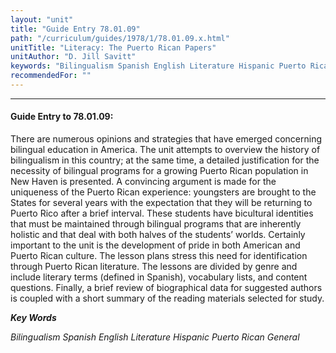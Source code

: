 ```yaml
---
layout: "unit"
title: "Guide Entry 78.01.09"
path: "/curriculum/guides/1978/1/78.01.09.x.html"
unitTitle: "Literacy: The Puerto Rican Papers"
unitAuthor: "D. Jill Savitt"
keywords: "Bilingualism Spanish English Literature Hispanic Puerto Rican General"
recommendedFor: ""
---
```

<body>
<hr/>
 <h4>
  Guide Entry to 78.01.09:
 </h4>
 There are numerous opinions and strategies that have emerged concerning bilingual education in America. The unit attempts to overview the history of bilingualism in this country; at the same time, a detailed justification for the necessity of bilingual programs for a growing Puerto Rican population in New Haven is presented. A convincing argument is made for the uniqueness of the Puerto Rican experience: youngsters are brought to the States for several years with the expectation that they will be returning to Puerto Rico after a brief interval. These students have bicultural identities that must be maintained through bilingual programs that are inherently holistic and that deal with both halves of the students’ worlds. Certainly important to the unit is the development of pride in both American and Puerto Rican culture. The lesson plans stress this need for identification through Puerto Rican literature. The lessons are divided by genre and include literary terms (defined in Spanish), vocabulary lists, and content questions. Finally, a brief review of biographical data for suggested authors is coupled with a short summary of the reading materials selected for study.
 <p>
  <b>
   <i>
    Key Words
   </i>
  </b>
  <br/>
 </p>
 <p>
  <i>
   Bilingualism Spanish English Literature Hispanic Puerto Rican General
  </i>
 </p>

</body>